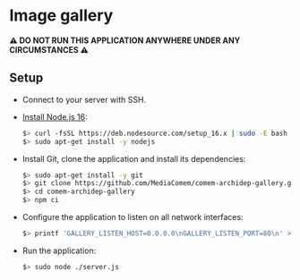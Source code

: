 # Image gallery

**:warning: DO NOT RUN THIS APPLICATION ANYWHERE UNDER ANY CIRCUMSTANCES :warning:**

## Setup

* Connect to your server with SSH.
* [Install Node.js 16](https://github.com/nodesource/distributions/blob/master/README.md#debinstall):

  ```bash
  $> curl -fsSL https://deb.nodesource.com/setup_16.x | sudo -E bash -
  $> sudo apt-get install -y nodejs
  ```
* Install Git, clone the application and install its dependencies:

  ```bash
  $> sudo apt-get install -y git
  $> git clone https://github.com/MediaComem/comem-archidep-gallery.git
  $> cd comem-archidep-gallery
  $> npm ci
  ```
* Configure the application to listen on all network interfaces:

  ```bash
  $> printf 'GALLERY_LISTEN_HOST=0.0.0.0\nGALLERY_LISTEN_PORT=80\n' > .env
  ```
* Run the application:

  ```bash
  $> sudo node ./server.js
  ```
